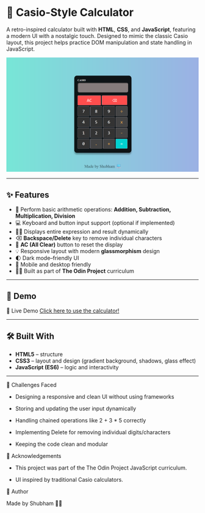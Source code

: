 # 🧮 Casio-Style Calculator

A retro-inspired calculator built with **HTML**, **CSS**, and **JavaScript**, featuring a modern UI with a nostalgic touch. Designed to mimic the classic Casio layout, this project helps practice DOM manipulation and state handling in JavaScript.

![Calculator Preview](https://github.com/Shubham277353/Odin-Calculator/blob/main/images/screeshot.png)

---

## ✨ Features

- 🔢 Perform basic arithmetic operations: **Addition, Subtraction, Multiplication, Division**
- 💻 Keyboard and button input support (optional if implemented)
- 👨‍💻 Displays entire expression and result dynamically
- ⌫ **Backspace/Delete** key to remove individual characters
- 🧼 **AC (All Clear)** button to reset the display
- 💡 Responsive layout with modern **glassmorphism** design
- 🌓 Dark mode–friendly UI
- 📱 Mobile and desktop friendly
- 👨‍🎓 Built as part of **The Odin Project** curriculum

---

## 🚀 Demo

🔗 Live Demo  [Click here to use the calculator!](https://shubham277353.github.io/Odin-Calculator/)
  

---

## 🛠️ Built With

- **HTML5** – structure
- **CSS3** – layout and design (gradient background, shadows, glass effect)
- **JavaScript (ES6)** – logic and interactivity

---

🤯 Challenges Faced

   - Designing a responsive and clean UI without using frameworks

   - Storing and updating the user input dynamically

   - Handling chained operations like 2 + 3 * 5 correctly

   - Implementing Delete for removing individual digits/characters

   - Keeping the code clean and modular

🙌 Acknowledgements

  - This project was part of the The Odin Project JavaScript curriculum.

   - UI inspired by traditional Casio calculators.

🧠 Author

Made by Shubham 👨‍💻

